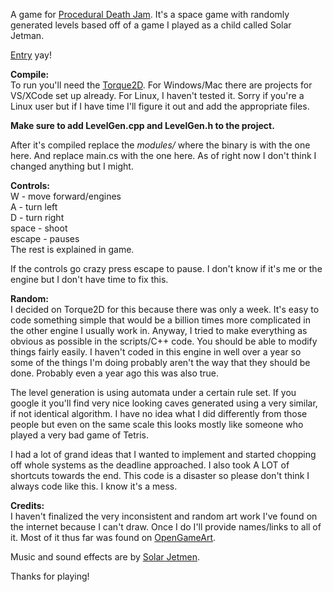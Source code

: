 A game for [Procedural Death Jam](http://proceduraldeathjam.com). It's a space game with randomly generated levels based off of a game I played as a child called Solar Jetman.

[Entry](http://proceduraldeathjam.com/pdj-entry/galaxy-explorer) yay!

<b>Compile:</b><br>
To run you'll need the [Torque2D](https://github.com/GarageGames/Torque2D). For Windows/Mac there are projects for VS/XCode set up already. For Linux, I haven't tested it. Sorry if you're a Linux user but if I have time I'll figure it out and add the appropriate files. 

<b>Make sure to add LevelGen.cpp and LevelGen.h to the project.</b>

After it's compiled replace the <i>modules/</i> where the binary is with the one here. And replace main.cs with the one here. As of right now I don't think I changed anything but I might.

<b>Controls:</b><br>
W - move forward/engines<br>
A - turn left<br>
D - turn right<br>
space - shoot <br>
escape - pauses<br>
The rest is explained in game.

If the controls go crazy press escape to pause. I don't know if it's me or the engine but I don't have time to fix this.

<b>Random:</b><br>
I decided on Torque2D for this because there was only a week. It's easy to code something simple that would be a billion times more complicated in the other engine I usually work in. Anyway, I tried to make everything as obvious as possible in the scripts/C++ code. You should be able to modify things fairly easily. I haven't coded in this engine in well over a year so some of the things I'm doing probably aren't the way that they should be done. Probably even a year ago this was also true. 

The level generation is using automata under a certain rule set. If you google it you'll find very nice looking caves generated using a very similar, if not identical algorithm. I have no idea what I did differently from those people but even on the same scale this looks mostly like someone who played a very bad game of Tetris. 

I had a lot of grand ideas that I wanted to implement and started chopping off whole systems as the deadline approached. I also took A LOT of shortcuts towards the end. This code is a disaster so please don't think I always code like this. I know it's a mess. 

<b>Credits:</b><br>
I haven't finalized the very inconsistent and random art work I've found on the internet because I can't draw. Once I do I'll provide names/links to all of it. Most of it thus far was found on [OpenGameArt](opengameart.org). 

Music and sound effects are by [Solar Jetmen](solarjetmen.com). 

Thanks for playing!

